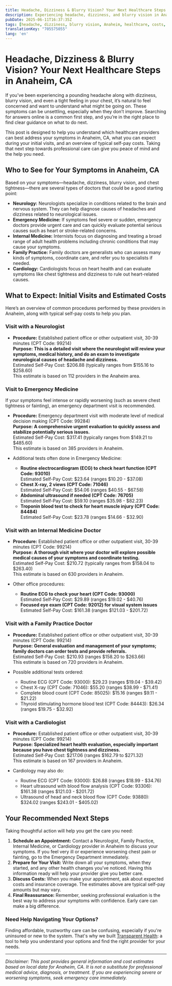 ```yaml
---
title: Headache, Dizziness & Blurry Vision? Your Next Healthcare Steps in Anaheim, CA
description: Experiencing headache, dizziness, and blurry vision in Anaheim, CA? Learn who to see and what initial costs to expect for your care.
pubDate: 2025-06-11T16:37:35Z
tags: [headache, dizziness, blurry vision, Anaheim, healthcare, costs, neurology, internal medicine, family practice]
translationKey: "705575055"
lang: 'en'
---
```

# Headache, Dizziness & Blurry Vision? Your Next Healthcare Steps in Anaheim, CA

If you’ve been experiencing a pounding headache along with dizziness, blurry vision, and even a tight feeling in your chest, it’s natural to feel concerned and want to understand what might be going on. These symptoms can be unsettling, especially when they don’t improve. Searching for answers online is a common first step, and you’re in the right place to find clear guidance on what to do next.

This post is designed to help you understand which healthcare providers can best address your symptoms in Anaheim, CA, what you can expect during your initial visits, and an overview of typical self-pay costs. Taking that next step towards professional care can give you peace of mind and the help you need.

## Who to See for Your Symptoms in Anaheim, CA

Based on your symptoms—headache, dizziness, blurry vision, and chest tightness—there are several types of doctors that could be a good starting point:

- **Neurology:** Neurologists specialize in conditions related to the brain and nervous system. They can help diagnose causes of headaches and dizziness related to neurological issues.
- **Emergency Medicine:** If symptoms feel severe or sudden, emergency doctors provide urgent care and can quickly evaluate potential serious causes such as heart or stroke-related concerns.
- **Internal Medicine:** Internists focus on diagnosing and treating a broad range of adult health problems including chronic conditions that may cause your symptoms.
- **Family Practice:** Family doctors are generalists who can assess many kinds of symptoms, coordinate care, and refer you to specialists if needed.
- **Cardiology:** Cardiologists focus on heart health and can evaluate symptoms like chest tightness and dizziness to rule out heart-related causes.

## What to Expect: Initial Visits and Estimated Costs

Here’s an overview of common procedures performed by these providers in Anaheim, along with typical self-pay costs to help you plan.

### Visit with a Neurologist

- **Procedure:** Established patient office or other outpatient visit, 30-39 minutes (CPT Code: 99214)  
  **Purpose:** **This is a detailed visit where the neurologist will review your symptoms, medical history, and do an exam to investigate neurological causes of headache and dizziness.**  
  Estimated Self-Pay Cost: $206.88 (typically ranges from $155.16 to $258.60)  
  This estimate is based on 112 providers in the Anaheim area.

### Visit to Emergency Medicine

If your symptoms feel intense or rapidly worsening (such as severe chest tightness or fainting), an emergency department visit is recommended.

- **Procedure:** Emergency department visit with moderate level of medical decision making (CPT Code: 99284)  
  **Purpose:** **A comprehensive urgent evaluation to quickly assess and stabilize potentially serious issues.**  
  Estimated Self-Pay Cost: $317.41 (typically ranges from $149.21 to $485.60)  
  This estimate is based on 385 providers in Anaheim.

- Additional tests often done in Emergency Medicine:
  - **Routine electrocardiogram (ECG) to check heart function (CPT Code: 93010)**  
    Estimated Self-Pay Cost: $23.64 (ranges $10.20 - $37.08)
  - **Chest X-ray, 2 views (CPT Code: 71046)**  
    Estimated Self-Pay Cost: $54.06 (ranges $40.55 - $67.58)
  - **Abdominal ultrasound if needed (CPT Code: 76705)**  
    Estimated Self-Pay Cost: $59.10 (ranges $35.98 - $82.23)
  - **Troponin blood test to check for heart muscle injury (CPT Code: 84484)**  
    Estimated Self-Pay Cost: $23.78 (ranges $14.66 - $32.90)

### Visit with an Internal Medicine Doctor

- **Procedure:** Established patient office or other outpatient visit, 30-39 minutes (CPT Code: 99214)  
  **Purpose:** **A thorough visit where your doctor will explore possible medical causes of your symptoms and coordinate testing.**  
  Estimated Self-Pay Cost: $210.72 (typically ranges from $158.04 to $263.40)  
  This estimate is based on 630 providers in Anaheim.

- Other office procedures:
  - **Routine ECG to check your heart (CPT Code: 93000)**  
    Estimated Self-Pay Cost: $29.89 (ranges $19.02 - $40.76)
  - **Focused eye exam (CPT Code: 92012) for visual system issues**  
    Estimated Self-Pay Cost: $161.38 (ranges $121.03 - $201.72)

### Visit with a Family Practice Doctor

- **Procedure:** Established patient office or other outpatient visit, 30-39 minutes (CPT Code: 99214)  
  **Purpose:** **General evaluation and management of your symptoms; family doctors can order tests and provide referrals.**  
  Estimated Self-Pay Cost: $210.93 (ranges $158.20 to $263.66)  
  This estimate is based on 720 providers in Anaheim.

- Possible additional tests ordered:
  - Routine ECG (CPT Code: 93000): $29.23 (ranges $19.04 - $39.42)
  - Chest X-ray (CPT Code: 71046): $55.20 (ranges $38.99 - $71.41)
  - Complete blood count (CPT Code: 85025): $15.16 (ranges $9.11 - $21.22)
  - Thyroid stimulating hormone blood test (CPT Code: 84443): $26.34 (ranges $19.75 - $32.92)

### Visit with a Cardiologist

- **Procedure:** Established patient office or other outpatient visit, 30-39 minutes (CPT Code: 99214)  
  **Purpose:** **Specialized heart health evaluation, especially important because you have chest tightness and dizziness.**  
  Estimated Self-Pay Cost: $217.06 (ranges $162.79 to $271.32)  
  This estimate is based on 167 providers in Anaheim.

- Cardiology may also do:
  - Routine ECG (CPT Code: 93000): $26.88 (ranges $18.99 - $34.76)
  - Heart ultrasound with blood flow analysis (CPT Code: 93306): $161.38 (ranges $121.03 - $201.72)
  - Ultrasound of head and neck blood flow (CPT Code: 93880): $324.02 (ranges $243.01 - $405.02)

## Your Recommended Next Steps

Taking thoughtful action will help you get the care you need:

1. **Schedule an Appointment:** Contact a Neurologist, Family Practice, Internal Medicine, or Cardiology provider in Anaheim to discuss your symptoms. If you feel very ill or experience worsening chest pain or fainting, go to the Emergency Department immediately.
2. **Prepare for Your Visit:** Write down all your symptoms, when they started, and any other health changes you’ve noticed. Having this information ready will help your provider give you better care.
3. **Discuss Costs:** When you make your appointment, ask about expected costs and insurance coverage. The estimates above are typical self-pay amounts but may vary.
4. **Final Reassurance:** Remember, seeking professional evaluation is the best way to address your symptoms with confidence. Early care can make a big difference.

### Need Help Navigating Your Options?

Finding affordable, trustworthy care can be confusing, especially if you're uninsured or new to the system. That's why we built [Transparent Health](https://transparenthealth.ai): a tool to help you understand your options and find the right provider for your needs.

---

*Disclaimer: This post provides general information and cost estimates based on local data for Anaheim, CA. It is not a substitute for professional medical advice, diagnosis, or treatment. If you are experiencing severe or worsening symptoms, seek emergency care immediately.*